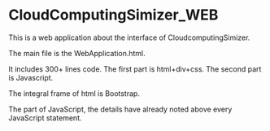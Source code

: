 # CloudComputingSimizer_WEB

This is a web application about the interface of CloudcomputingSimizer.

The main file is the WebApplication.html.

It includes 300+ lines code.
The first part is html+div+css.
The second part is Javascript.

The integral frame of html is Bootstrap.

The part of JavaScript, the details have already noted above every JavaScript statement.
